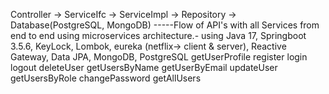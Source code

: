 Controller -> ServiceIfc -> ServiceImpl -> Repository -> Database(PostgreSQL, MongoDB)  -----Flow of API's
with all Services from end to end using microservices architecture.- using Java 17, Springboot 3.5.6, KeyLock, Lombok, eureka (netflix-> client & server), Reactive Gateway, Data JPA, MongoDB, PostgreSQL
   getUserProfile
   register
   login
   logout
   deleteUser
   getUsersByName
   getUserByEmail
   updateUser
   getUsersByRole
   changePassword
   getAllUsers
